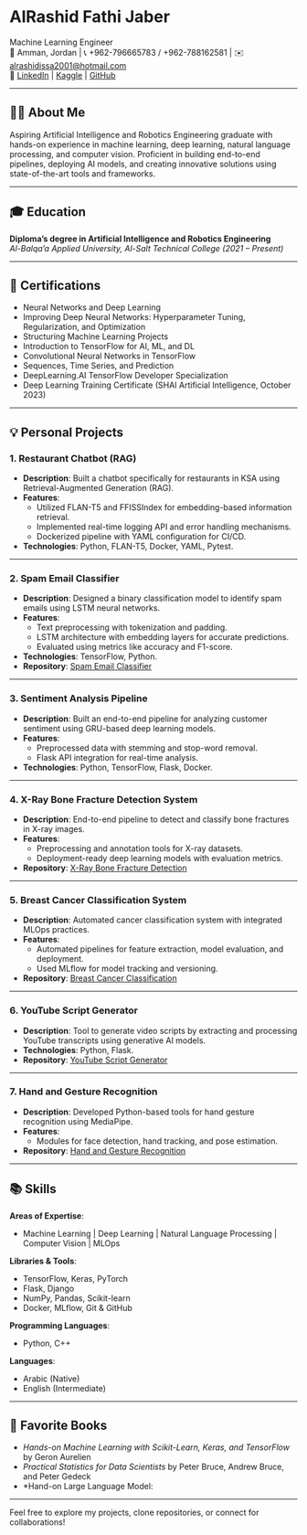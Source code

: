 # AlRashid Fathi Jaber  

Machine Learning Engineer  
📍 Amman, Jordan | 📞 +962-796665783 / +962-788162581 | ✉️ alrashidissa2001@hotmail.com  
🔗 [LinkedIn](#) | [Kaggle](#) | [GitHub](#)  

---

## 🧑‍💻 About Me  

Aspiring Artificial Intelligence and Robotics Engineering graduate with hands-on experience in machine learning, deep learning, natural language processing, and computer vision. Proficient in building end-to-end pipelines, deploying AI models, and creating innovative solutions using state-of-the-art tools and frameworks.  

---

## 🎓 Education  

**Diploma’s degree in Artificial Intelligence and Robotics Engineering**  
*Al-Balqa’a Applied University, Al-Salt Technical College (2021 – Present)*  

---

## 📜 Certifications  

- Neural Networks and Deep Learning  
- Improving Deep Neural Networks: Hyperparameter Tuning, Regularization, and Optimization  
- Structuring Machine Learning Projects  
- Introduction to TensorFlow for AI, ML, and DL  
- Convolutional Neural Networks in TensorFlow  
- Sequences, Time Series, and Prediction  
- DeepLearning.AI TensorFlow Developer Specialization  
- Deep Learning Training Certificate (SHAI Artificial Intelligence, October 2023)  

---

## 💡 Personal Projects  

### 1. **Restaurant Chatbot (RAG)**  
- **Description**: Built a chatbot specifically for restaurants in KSA using Retrieval-Augmented Generation (RAG).  
- **Features**:  
  - Utilized FLAN-T5 and FFISSIndex for embedding-based information retrieval.  
  - Implemented real-time logging API and error handling mechanisms.  
  - Dockerized pipeline with YAML configuration for CI/CD.  
- **Technologies**: Python, FLAN-T5, Docker, YAML, Pytest.  

---

### 2. **Spam Email Classifier**  
- **Description**: Designed a binary classification model to identify spam emails using LSTM neural networks.  
- **Features**:  
  - Text preprocessing with tokenization and padding.  
  - LSTM architecture with embedding layers for accurate predictions.  
  - Evaluated using metrics like accuracy and F1-score.  
- **Technologies**: TensorFlow, Python.  
- **Repository**: [Spam Email Classifier](https://www.kaggle.com/code/japeralrashid/text-classification)  

---

### 3. **Sentiment Analysis Pipeline**  
- **Description**: Built an end-to-end pipeline for analyzing customer sentiment using GRU-based deep learning models.  
- **Features**:  
  - Preprocessed data with stemming and stop-word removal.  
  - Flask API integration for real-time analysis.  
- **Technologies**: Python, TensorFlow, Flask, Docker.  

---

### 4. **X-Ray Bone Fracture Detection System**  
- **Description**: End-to-end pipeline to detect and classify bone fractures in X-ray images.  
- **Features**:  
  - Preprocessing and annotation tools for X-ray datasets.  
  - Deployment-ready deep learning models with evaluation metrics.  
- **Repository**: [X-Ray Bone Fracture Detection](https://github.com/AlRashidIssa/X-Ray-Bones-Fracture-Detection)  

---

### 5. **Breast Cancer Classification System**  
- **Description**: Automated cancer classification system with integrated MLOps practices.  
- **Features**:  
  - Automated pipelines for feature extraction, model evaluation, and deployment.  
  - Used MLflow for model tracking and versioning.  
- **Repository**: [Breast Cancer Classification](https://github.com/AlRashidIssa/BreastCancer/tree/dev)  

---

### 6. **YouTube Script Generator**  
- **Description**: Tool to generate video scripts by extracting and processing YouTube transcripts using generative AI models.  
- **Technologies**: Python, Flask.  
- **Repository**: [YouTube Script Generator](https://github.com/AlRashidIssa/YouTube-Script-Generator)  

---

### 7. **Hand and Gesture Recognition**  
- **Description**: Developed Python-based tools for hand gesture recognition using MediaPipe.  
- **Features**:  
  - Modules for face detection, hand tracking, and pose estimation.  
- **Repository**: [Hand and Gesture Recognition](https://github.com/AlRashidIssa/AdvancedComputerVision)  

---

## 📚 Skills  

**Areas of Expertise**:  
- Machine Learning | Deep Learning | Natural Language Processing | Computer Vision | MLOps  

**Libraries & Tools**:  
- TensorFlow, Keras, PyTorch  
- Flask, Django  
- NumPy, Pandas, Scikit-learn  
- Docker, MLflow, Git & GitHub  

**Programming Languages**:  
- Python, C++  

**Languages**:  
- Arabic (Native)  
- English (Intermediate)  

---

## 📖 Favorite Books  

- *Hands-on Machine Learning with Scikit-Learn, Keras, and TensorFlow* by Geron Aurelien  
- *Practical Statistics for Data Scientists* by Peter Bruce, Andrew Bruce, and Peter Gedeck
- *Hand-on Large Language Model:

---

Feel free to explore my projects, clone repositories, or connect for collaborations!  
